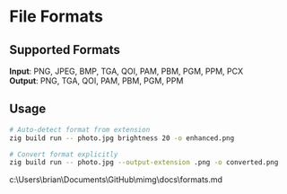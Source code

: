 # File Formats

## Supported Formats

**Input**: PNG, JPEG, BMP, TGA, QOI, PAM, PBM, PGM, PPM, PCX  
**Output**: PNG, TGA, QOI, PAM, PBM, PGM, PPM

## Usage

```bash
# Auto-detect format from extension
zig build run -- photo.jpg brightness 20 -o enhanced.png

# Convert format explicitly
zig build run -- photo.jpg --output-extension .png -o converted.png
```

</content>
<parameter name="filePath">c:\Users\brian\Documents\GitHub\mimg\docs\formats.md
